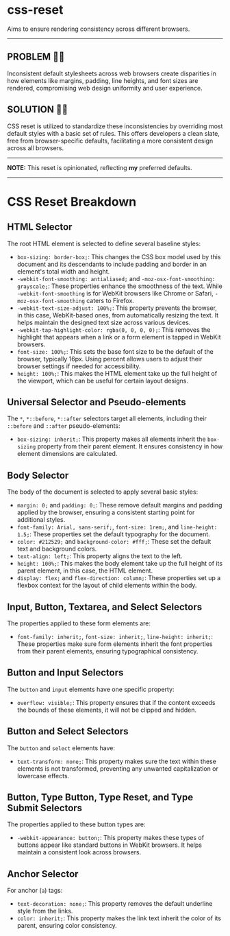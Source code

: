 # css-reset
Aims to ensure rendering consistency across different browsers.

---

## PROBLEM 👎🏼
Inconsistent default stylesheets across web browsers create disparities in how elements like margins, padding, line heights, and font sizes are rendered, compromising web design uniformity and user experience.

## SOLUTION 👍🏼
CSS reset is utilized to standardize these inconsistencies by overriding most default styles with a basic set of rules. This offers developers a clean slate, free from browser-specific defaults, facilitating a more consistent design across all browsers.

---

**NOTE:** This reset is opinionated, reflecting **my** preferred defaults.

---

# CSS Reset Breakdown

## HTML Selector

The root HTML element is selected to define several baseline styles:

- `box-sizing: border-box;`: This changes the CSS box model used by this document and its descendants to include padding and border in an element's total width and height.
- `-webkit-font-smoothing: antialiased;` and `-moz-osx-font-smoothing: grayscale;`: These properties enhance the smoothness of the text. While `-webkit-font-smoothing` is for WebKit browsers like Chrome or Safari, `-moz-osx-font-smoothing` caters to Firefox.
- `-webkit-text-size-adjust: 100%;`: This property prevents the browser, in this case, WebKit-based ones, from automatically resizing the text. It helps maintain the designed text size across various devices.
- `-webkit-tap-highlight-color: rgba(0, 0, 0, 0);`: This removes the highlight that appears when a link or a form element is tapped in WebKit browsers.
- `font-size: 100%;`: This sets the base font size to be the default of the browser, typically 16px. Using percent allows users to adjust their browser settings if needed for accessibility.
- `height: 100%;`: This makes the HTML element take up the full height of the viewport, which can be useful for certain layout designs.

## Universal Selector and Pseudo-elements

The `*`, `*::before`, `*::after` selectors target all elements, including their `::before` and `::after` pseudo-elements:

- `box-sizing: inherit;`: This property makes all elements inherit the `box-sizing` property from their parent element. It ensures consistency in how element dimensions are calculated.

## Body Selector

The body of the document is selected to apply several basic styles:

- `margin: 0;` and `padding: 0;`: These remove default margins and padding applied by the browser, ensuring a consistent starting point for additional styles.
- `font-family: Arial, sans-serif;`, `font-size: 1rem;`, and `line-height: 1.5;`: These properties set the default typography for the document.
- `color: #212529;` and `background-color: #fff;`: These set the default text and background colors.
- `text-align: left;`: This property aligns the text to the left.
- `height: 100%;`: This makes the body element take up the full height of its parent element, in this case, the HTML element.
- `display: flex;` and `flex-direction: column;`: These properties set up a flexbox context for the layout of child elements within the body.

## Input, Button, Textarea, and Select Selectors

The properties applied to these form elements are:

- `font-family: inherit;`, `font-size: inherit;`, `line-height: inherit;`: These properties make sure form elements inherit the font properties from their parent elements, ensuring typographical consistency.

## Button and Input Selectors

The `button` and `input` elements have one specific property:

- `overflow: visible;`: This property ensures that if the content exceeds the bounds of these elements, it will not be clipped and hidden.

## Button and Select Selectors

The `button` and `select` elements have:

- `text-transform: none;`: This property makes sure the text within these elements is not transformed, preventing any unwanted capitalization or lowercase effects.

## Button, Type Button, Type Reset, and Type Submit Selectors

The properties applied to these button types are:

- `-webkit-appearance: button;`: This property makes these types of buttons appear like standard buttons in WebKit browsers. It helps maintain a consistent look across browsers.

## Anchor Selector

For anchor (`a`) tags:

- `text-decoration: none;`: This property removes the default underline style from the links.
- `color: inherit;`: This property makes the link text inherit the color of its parent, ensuring color consistency.

